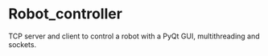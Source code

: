 # Robot_controller
TCP server and client to control a robot with a PyQt GUI, multithreading
and sockets.
